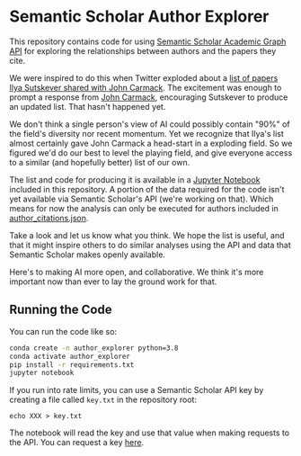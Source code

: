 # Semantic Scholar Author Explorer

This repository contains code for using [Semantic Scholar Academic Graph API](https://www.semanticscholar.org/product/api)
for exploring the relationships between authors and the papers they cite.

We were inspired to do this when Twitter exploded about a [list of papers
Ilya Sutskever shared with John Carmack](https://twitter.com/xlr8harder/status/1621528198097047553).
The excitement was enough to prompt a response from [John Carmack](https://twitter.com/ID_AA_Carmack/status/1622673143469858816),
encouraging Sutskever to produce an updated list. That hasn't happened yet.

We don't think a single person's view of AI could possibly contain "90%"
of the field's diversity nor recent momentum. Yet we recognize that Ilya's list almost
certainly gave John Carmack a head-start in a exploding field. So we figured
we'd do our best to level the playing field, and give everyone access to a similar
(and hopefully better) list of our own.

The list and code for producing it is available in a [Jupyter Notebook](./AuthorTopCitedPapers.ipynb)
included in this repository. A portion of the data required for the code isn't
yet available via Semantic Scholar's API (we're working on that). Which means for now
the analysis can only be executed for authors included in [author_citations.json](./author_citations.json).

Take a look and let us know what you think. We hope the list is useful, and
that it might inspire others to do similar analyses using the API and data that
Semantic Scholar makes openly available.

Here's to making AI more open, and collaborative. We think it's more important now
than ever to lay the ground work for that.

## Running the Code

You can run the code like so:

```bash
conda create -n author_explorer python=3.8
conda activate author_explorer
pip install -r requirements.txt
jupyter notebook
```

If you run into rate limits, you can use a Semantic Scholar API key
by creating a file called `key.txt` in the repository root:

```
echo XXX > key.txt
```

The notebook will read the key and use that value when making requests to
the API. You can request a key [here](https://www.semanticscholar.org/product/api#Partner-Form).

